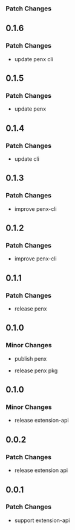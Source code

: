### Patch Changes

## 0.1.6

### Patch Changes

- update penx cli

## 0.1.5

### Patch Changes

- update penx

## 0.1.4

### Patch Changes

- update cli

## 0.1.3

### Patch Changes

- improve penx-cli

## 0.1.2

### Patch Changes

- improve penx-cli

## 0.1.1

### Patch Changes

- release penx

## 0.1.0

### Minor Changes

- publish penx

- release penx pkg

## 0.1.0

### Minor Changes

- release extension-api

## 0.0.2

### Patch Changes

- release extension api

## 0.0.1

### Patch Changes

- support extension-api
